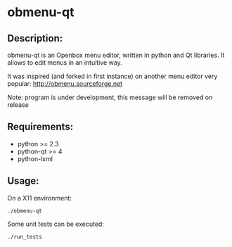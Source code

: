 obmenu-qt
=======

Description:
------------

obmenu-qt is an Openbox menu editor, written in python and Qt libraries. It allows to edit menus
in an intuitive way. 

It was inspired (and forked in first instance) on another menu editor very popular:
http://obmenu.sourceforge.net 

Note: program is under development, this message will be removed on release

Requirements:
-------------

- python >= 2.3
- python-qt >= 4
- python-lxml 

Usage:
------

On a X11 environment:

<code>./obmenu-qt</code>

Some unit tests can be executed:

<code>./run_tests</code>

